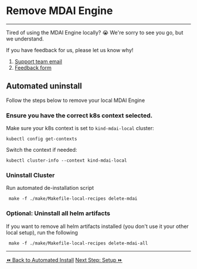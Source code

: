 # Remove MDAI Engine
----
Tired of using the MDAI Engine locally? 😭 We're sorry to see you go, but we understand.

If you have feedback for us, please let us know why!
1. [Support team email](mailto:support@mydecisive.ai)
2. [Feedback form](https://docs.google.com/forms/d/e/1FAIpQLScZNGgu5Cshd-WP7HGcvW4yPVP_NbWswcAU6vKgUnRb_6umpA/viewform?usp=sharing)



## Automated uninstall
Follow the steps below to remove your local MDAI Engine

### Ensure you have the correct k8s context selected.

Make sure your k8s context is set to `kind-mdai-local` cluster:

```shell
kubectl config get-contexts
```

Switch the context if needed:

```shell
kubectl cluster-info --context kind-mdai-local
```

### Uninstall Cluster

Run automated de-installation script

```shell
 make -f ./make/Makefile-local-recipes delete-mdai
```

### Optional: Uninstall all helm artifacts

If you want to remove all helm artifacts installed (you don't use it your other local setup), run the following

```shell
 make -f ./make/Makefile-local-recipes delete-mdai-all
```

----
<span class="left"><a href="./automated-install.md">⏪ Back to Automated Install</a></span>
<span class="right"><a href="./setup.md">Next Step: Setup ⏩</a></span>
